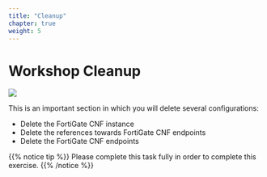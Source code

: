 ```yaml
---
title: "Cleanup"
chapter: true
weight: 5
---
```


# Workshop Cleanup

![](./images/image-cleanup-t0-1.png)

This is an important section in which you will delete several configurations:

  * Delete the FortiGate CNF instance
  * Delete the references towards FortiGate CNF endpoints
  * Delete the FortiGate CNF endpoints

{{% notice tip %}}
Please complete this task fully in order to complete this exercise.
{{% /notice %}}
